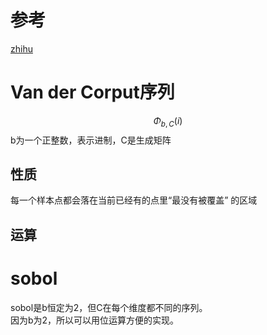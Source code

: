 # 参考
[zhihu](https://zhuanlan.zhihu.com/p/20197323)
# Van der Corput序列
$$
\Phi_{b,C}(i)
$$
b为一个正整数，表示进制，C是生成矩阵
## 性质
每一个样本点都会落在当前已经有的点里“最没有被覆盖” 的区域  
## 运算
# sobol
sobol是b恒定为2，但C在每个维度都不同的序列。  
因为b为2，所以可以用位运算方便的实现。  